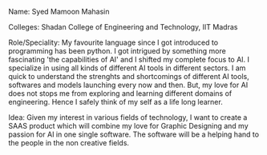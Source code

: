 Name: Syed Mamoon Mahasin

Colleges: Shadan College of Engineering and Technology, IIT Madras

Role/Speciality: My favourite language since I got introduced to programming has been python. I got intrigued by something more fascinating 'the capabilities of AI' and I shifted my complete focus to AI. I specialize in using all kinds of different AI tools in different sectors. I am quick to understand the strenghts and shortcomings of different AI tools, softwares and models launching every now and then. But, my love for AI does not stops me from exploring and learning different domains of engineering. Hence I safely think of my self as a life long learner.

Idea: Given my interest in various fields of technology, I want to create a SAAS product which will combine my love for Graphic Designing and my passion for AI in one single software. The software will be a helping hand to the people in the non creative fields.

